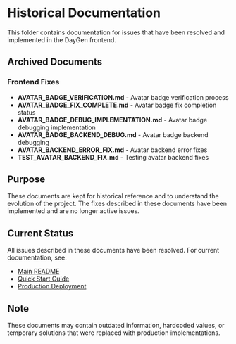 # Historical Documentation

This folder contains documentation for issues that have been resolved and implemented in the DayGen frontend.

## Archived Documents

### Frontend Fixes
- **AVATAR_BADGE_VERIFICATION.md** - Avatar badge verification process
- **AVATAR_BADGE_FIX_COMPLETE.md** - Avatar badge fix completion status
- **AVATAR_BADGE_DEBUG_IMPLEMENTATION.md** - Avatar badge debugging implementation
- **AVATAR_BADGE_BACKEND_DEBUG.md** - Avatar badge backend debugging
- **AVATAR_BACKEND_ERROR_FIX.md** - Avatar backend error fixes
- **TEST_AVATAR_BACKEND_FIX.md** - Testing avatar backend fixes

## Purpose

These documents are kept for historical reference and to understand the evolution of the project. The fixes described in these documents have been implemented and are no longer active issues.

## Current Status

All issues described in these documents have been resolved. For current documentation, see:
- [Main README](../../README.md)
- [Quick Start Guide](../../QUICK_START.md)
- [Production Deployment](../../PRODUCTION_DEPLOYMENT.md)

## Note

These documents may contain outdated information, hardcoded values, or temporary solutions that were replaced with production implementations.

